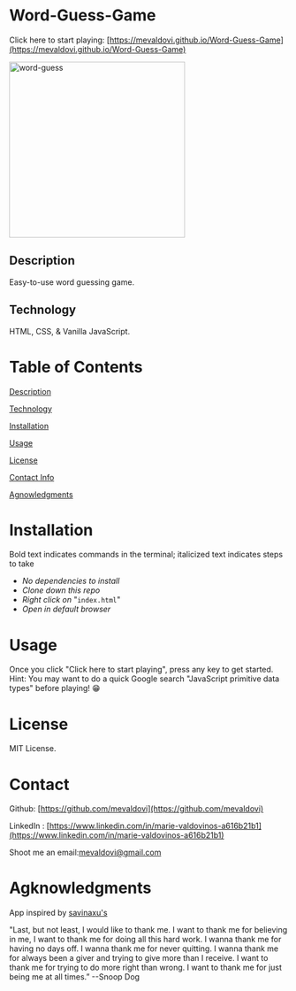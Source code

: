 # Word-Guess-Game

 Click here to start playing: [https://mevaldovi.github.io/Word-Guess-Game](https://mevaldovi.github.io/Word-Guess-Game)

<img width="318" alt="word-guess" src="https://user-images.githubusercontent.com/83307023/141875561-83c8f93a-6c17-4002-9184-c87eb35d403c.png">


## Description
Easy-to-use word guessing game. 
## Technology 
HTML, CSS, & Vanilla JavaScript.

# Table of Contents
[Description](https://github.com/mevaldovi/Word-Guess-Game#Description)

[Technology](https://github.com/mevaldovi/Word-Guess-Game#Technology)

[Installation](https://github.com/mevaldovi/Word-Guess-Game#Installation)


[Usage](https://github.com/mevaldovi/Word-Guess-Game#Usage)


[License](https://github.com/mevaldovi/Word-Guess-Game#License)


[Contact Info](https://github.com/mevaldovi/Word-Guess-Game#Contact)


[Agnowledgments](https://github.com/mevaldovi/Word-Guess-Game#Agknowledgments)

# Installation

Bold text indicates commands in the terminal; italicized text indicates steps to take
 
- _No dependencies to install_
- _Clone down this repo_
- _Right click on_ "`index.html`"
- _Open in default browser_

# Usage
Once you click "Click here to start playing", press any key to get started. 
Hint: You may want to do a quick Google search "JavaScript primitive data types" before playing! 😁

# License
MIT License.
# Contact
Github: [https://github.com/mevaldovi](https://github.com/mevaldovi)

LinkedIn : [https://www.linkedin.com/in/marie-valdovinos-a616b21b1](https://www.linkedin.com/in/marie-valdovinos-a616b21b1)


Shoot me an email:[mevaldovi@gmail.com](mailto:mevaldovi@gmail.com)
# Agknowledgments

App inspired by [savinaxu's](https://github.com/savinaxu/Word-Guess-Game)


"Last, but not least, I would like to thank me. I want to thank me for believing in me, I want to thank me for doing all this hard work. I wanna thank me for having no days off. I wanna thank me for never quitting. I wanna thank me for always been a giver and trying to give more than I receive. I want to thank me for trying to do more right than wrong. I want to thank me for just being me at all times.” --Snoop Dog
